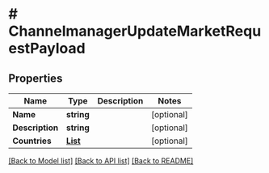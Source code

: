 # # ChannelmanagerUpdateMarketRequestPayload


## Properties 


Name | Type | Description | Notes
------------ | ------------- | ------------- | -------------
**Name**| **string** |   | [optional]
**Description**| **string** |   | [optional]
**Countries**| [**List<ChannelmanagerCountryCode>**](ChannelmanagerCountryCode.md) |   | [optional]


[[Back to Model list]](../../README.md#models) [[Back to API list]](../../README.md#endpoints) [[Back to README]](../../README.md)

